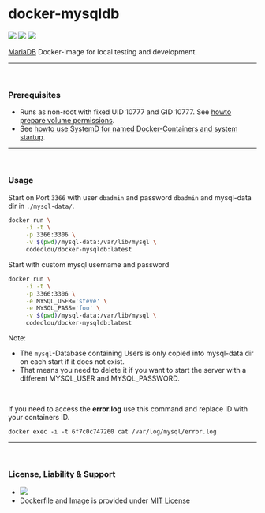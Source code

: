 # docker-mysqldb

[![](https://codeclou.github.io/doc/badges/generated/docker-image-size-52.svg)](https://hub.docker.com/r/codeclou/docker-mysqldb/tags/) [![](https://codeclou.github.io/doc/badges/generated/docker-from-alpine-linux.svg)](https://alpinelinux.org/) [![](https://codeclou.github.io/doc/badges/generated/docker-run-as-non-root.svg)](https://docs.docker.com/engine/reference/builder/#/user)

[MariaDB](https://mariadb.org/) Docker-Image for local testing and development.


-----

&nbsp;

### Prerequisites

 * Runs as non-root with fixed UID 10777 and GID 10777. See [howto prepare volume permissions](https://github.com/codeclou/doc/blob/master/docker/README.md).
 * See [howto use SystemD for named Docker-Containers and system startup](https://github.com/codeclou/doc/blob/master/docker/README.md).

-----

&nbsp;


### Usage

Start on Port `3366` with user `dbadmin` and password `dbadmin` and mysql-data dir in `./mysql-data/`.


```bash
docker run \
     -i -t \
     -p 3366:3306 \
     -v $(pwd)/mysql-data:/var/lib/mysql \
     codeclou/docker-mysqldb:latest
```

Start with custom mysql username and password 

```bash
docker run \
     -i -t \
     -p 3366:3306 \
     -e MYSQL_USER='steve' \
     -e MYSQL_PASS='foo' \
     -v $(pwd)/mysql-data:/var/lib/mysql \
     codeclou/docker-mysqldb:latest
```

Note:

 * The `mysql`-Database containing Users is only copied into mysql-data dir on each start if it does not exist.
 * That means you need to delete it if you want to start the server with a different MYSQL_USER and MYSQL_PASSWORD.

&nbsp;

If you need to access the **error.log** use this command and replace ID with your containers ID.

```
docker exec -i -t 6f7c0c747260 cat /var/log/mysql/error.log
```

-----
&nbsp;

### License, Liability & Support

 * [![](https://codeclou.github.io/doc/docker-warranty-notice.svg?v1)](https://github.com/codeclou/docker-mysqldb/blob/master/LICENSE.md)
 * Dockerfile and Image is provided under [MIT License](https://github.com/codeclou/docker-mysqldb/blob/master/LICENSE.md)
